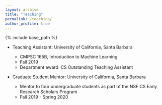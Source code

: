 ```yaml
---
layout: archive
title: "Teaching"
permalink: /teaching/
author_profile: true
---
```


{% include base_path %}


* Teaching Assistant: University of California, Santa Barbara
  * CMPSC 165B, Introduction to Machine Learning
  * Fall 2019
  * Department award: CS Outstanding Teaching Assistant

* Graduate Student Mentor: University of California, Santa Barbara
  * Mentor to four undergraduate students as part of the NSF CS Early Research Scholars Program
  * Fall 2019 - Spring 2020
